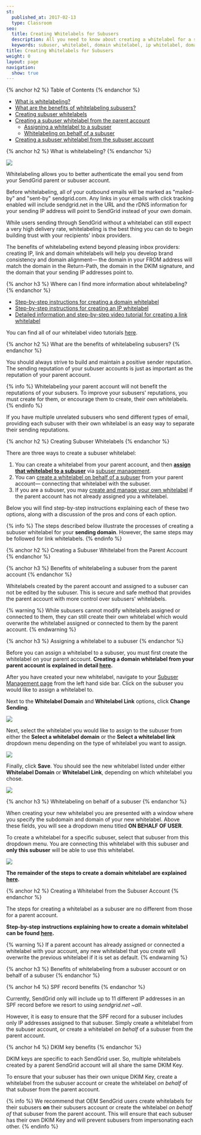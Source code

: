 ```yaml
---
st:
  published_at: 2017-02-13
  type: Classroom
seo:
  title: Creating Whitelabels for Subusers
  description: All you need to know about creating a whitelabel for a subuser, assigning a whitelabel to a subuser, and managing subusers' whitelabels!
  keywords: subuser, whitelabel, domain whitelabel, ip whitelabel, domain, ip, assign, associate, update
title: Creating Whitelabels for Subusers
weight: 0
layout: page
navigation:
  show: true
---
```


{% anchor h2 %}
Table of Contents
{% endanchor %}

* [What is whitelabeling?](#-What-is-whitelabeling)
* [What are the benefits of whitelabeling subusers?](#-What-are-the-benefits-of-whitelabeling-subusers)
* [Creating subuser whitelabels](#-Creating-Subuser-Whitelabels)
* [Creating a subuser whitelabel from the parent account](#-Creating-a-Subuser-Whitelabel-from-the-Parent-Account)
    * [Assigning a whitelabel to a subuser](#-Assigning-a-whitelabel-to-a-subuser)
    * [Whitelabeling on behalf of a subuser](#-Whitelabeling-on-behalf-of-a-subuser)
* [Creating a subuser whitelabel from the subuser account](#-Creating-a-Whitelabel-from-the-Subuser-Account)

{% anchor h2 %}
What is whitelabeling?
{% endanchor %}

![]({{root_url}}/images/subuser_whitelabel_1.png)

Whitelabeling allows you to better authenticate the email you send from your SendGrid parent or subuser account.

Before whitelabeling, all of your outbound emails will be marked as "mailed-by" and "sent-by" sendgrid.com. Any links in your emails with click tracking enabled will include sendgrid.net in the URL and the rDNS information for your sending IP address will point to SendGrid instead of your own domain.

While users sending through SendGrid without a whitelabel can still expect a very high delivery rate, whitelabeling is the best thing you can do to begin building trust with your recipients' inbox providers.

The benefits of whitelabeling extend beyond pleasing inbox providers: creating IP, link and domain whitelabels will help you develop brand consistency and domain alignment— the domain in your FROM address will match the domain in the Return-Path, the domain in the DKIM signature, and the domain that your sending IP addresses point to.

{% anchor h3 %}
Where can I find more information about whitelabeling?
{% endanchor %}

* [Step-by-step instructions for creating a domain whitelabel]({{root_url}}/Classroom/Basics/Whitelabel/setup_domain_whitelabel.html)
* [Step-by-step instructions for creating an IP whitelabel]({{root_url}}/Classroom/Basics/Whitelabel/setup_ip_whitelabel.html)
* [Detailed information and step-by-step video tutorial for creating a link whitelabel]({{root_url}}/User_Guide/Settings/Whitelabel/links.html)

You can find all of our whitelabel video tutorials [here]({{root_url}}/Classroom/Troubleshooting/Authentication/whitelabel_video_tutorials.html#Whitelabeled-Domains).

{% anchor h2 %}
What are the benefits of whitelabeling subusers?
{% endanchor %}

You should always strive to build and maintain a positive sender reputation. The sending reputation of your subuser accounts is just as important as the reputation of your parent account.

{% info %}
Whitelabeling your parent account will not benefit the reputations of your subusers. To improve your subusers' reputations, you must create for them, or encourage them to create, their own whitelabels.
{% endinfo %}

If you have multiple unrelated subusers who send different types of email, providing each subuser with their own whitelabel is an easy way to separate their sending reputations.

{% anchor h2 %}
Creating Subuser Whitelabels
{% endanchor %}

There are three ways to create a subuser whitelabel:

1. You can create a whitelabel from your parent account, and then **[assign that whitelabel to a subuser](#-Assigning-a-whitelabel-to-a-subuser)** via [subuser management](https://app.sendgrid.com/settings/subusers).
2. You can [create a whitelabel on behalf of a subuser](#-Whitelabeling-on-behalf-of-a-subuser) from your parent account— connecting that whitelabel with the subuser.
3. If you are a subuser, you may [create and manage your own whitelabel](#-Creating-a-whitelabel-from-the-subuser-account) if the parent account has not already assigned you a whitelabel.

Below you will find step-by-step instructions explaining each of these two options, along with a discussion of the pros and cons of each option.

{% info %}
The steps described below illustrate the processes of creating a subuser whitelabel for your **sending domain**. However, the same steps may be followed for link whitelabels.
{% endinfo %}

{% anchor h2 %}
Creating a Subuser Whitelabel from the Parent Account
{% endanchor %}

{% anchor h3 %}
Benefits of whitelabeling a subuser from the parent account
{% endanchor %}

Whitelabels created by the parent account and assigned to a subuser can not be edited by the subuser. This is secure and safe method that provides the parent account with more control over subusers' whitelabels.

{% warning %}
While subusers cannot modify whitelabels assigned or connected to them, they can still create their own whitelabel which would overwrite the whitelabel assigned or connected to them by the parent account.
{% endwarning %}

{% anchor h3 %}
Assigning a whitelabel to a subuser
{% endanchor %}

Before you can assign a whitelabel to a subuser, you must first create the whitelabel on your parent account. **Creating a domain whitelabel from your parent account is explained in detail [here]({{root_url}}/Classroom/Basics/Whitelabel/setup_domain_whitelabel.html).**

After you have created your new whitelabel, navigate to your [Subuser Management page](https://app.sendgrid.com/settings/subusers) from the left hand side bar. Click on the subuser you would like to assign a whitelabel to.

Next to the **Whitelabel Domain** and **Whitelabel Link** options, click **Change Sending**.

![]({{root_url}}/images/subuser_whitelabel_2.png)

Next, select the whitelabel you would like to assign to the subuser from either the **Select a whitelabel domain** or the **Select a whitelabel link** dropdown menu depending on the type of whitelabel you want to assign.

![]({{root_url}}/images/subuser_whitelabel_3.png)

Finally, click **Save**. You should see the new whitelabel listed under either **Whitelabel Domain** or **Whitelabel Link**, depending on which whitelabel you chose.

![]({{root_url}}/images/subuser_whitelabel_4.png)

{% anchor h3 %}
Whitelabeling on behalf of a subuser
{% endanchor %}

When creating your new whitelabel you are presented with a window where you specify the subdomain and domain of your new whitelabel. Above these fields, you will see a dropdown menu titled **ON BEHALF OF USER**.

To create a whitelabel for a specific subuser, select that subuser from this dropdown menu. You are connecting this whitelabel with this subuser and **only this subuser** will be able to use this whitelabel.

![]({{root_url}}/images/subuser_whitelabel_5.png)

**The remainder of the steps to create a domain whitelabel are explained [here]({{root_url}}/Classroom/Basics/Whitelabel/setup_domain_whitelabel.html).**

{% anchor h2 %}
Creating a Whitelabel from the Subuser Account
{% endanchor %}

The steps for creating a whitelabel as a subuser are no different from those for a parent account.

**Step-by-step instructions explaining how to create a domain whitelabel can be found [here]({{root_url}}/Classroom/Basics/Whitelabel/setup_domain_whitelabel.html).**

{% warning %}
If a parent account has already assigned or connected a whitelabel with your account, any new whitelabel that you create will overwrite the previous whitelabel if it is set as default.
{% endwarning %}

{% anchor h3 %}
Benefits of whitelabeling from a subuser account or on behalf of a subuser
{% endanchor %}

{% anchor h4 %}
SPF record benefits
{% endanchor %}

Currently, SendGrid only will include up to 11 different IP addresses in an SPF record before we resort to using *sendgrid.net ~all*.

However, it is easy to ensure that the SPF record for a subuser includes only IP addresses assigned to that subuser. Simply create a whitelabel from the subuser account, or create a whitelabel *on behalf* of a subuser from the parent account.

{% anchor h4 %}
DKIM key benefits
{% endanchor %}

DKIM keys are specific to each SendGrid user. So, multiple whitelabels created by a parent SendGrid account will all share the same DKIM Key.

To ensure that your subuser has their own unique DKIM Key, create a whitelabel from the subuser account or create the whitelabel *on behalf* of that subuser from the parent account.

{% info %}
We recommend that OEM SendGrid users create whitelabels for their subusers **on** their subusers account or create the whitelabel *on behalf of* that subuser from the parent account. This will ensure that each subuser has their own DKIM Key and will prevent subusers from impersonating each other.
{% endinfo %}
